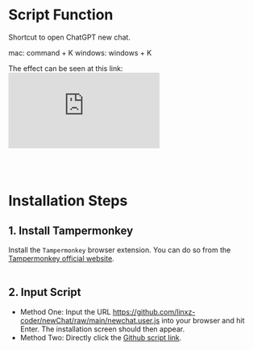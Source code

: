 # Script Function
Shortcut to open ChatGPT new chat.

mac: command + K
windows: windows + K

The effect can be seen at this link:
![image](https://github.com/linxz-coder/newChat/raw/main/newchat.user.js)

<br><br>
# Installation Steps
## **1. Install Tampermonkey**  
Install the <code>Tampermonkey</code> browser extension. You can do so from the <a href="https://www.tampermonkey.net/" rel="nofollow">Tampermonkey official website</a>. 
<br><br>
## **2. Input Script**
- Method One: Input the URL https://github.com/linxz-coder/newChat/raw/main/newchat.user.js into your browser and hit Enter. The installation screen should then appear.
- Method Two: Directly click the <a href="https://github.com/linxz-coder/newChat/raw/main/newchat.user.js">Github script link</a>.
